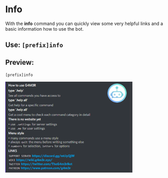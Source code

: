 # Info

With the **info** command you can quickly view some very helpful links and a basic information how to use the bot.

## Use: `[prefix]info`

## Preview:

`[prefix]info`

![](../../.gitbook/assets/image%20%2878%29.png)

